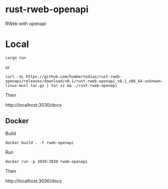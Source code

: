 # rust-rweb-openapi

RWeb with openapi

# Local

    cargo run

or

    curl -sL https://github.com/humbertodias/rust-rweb-openapi/releases/download/v0.1/rust-rweb-openapi_v0.1_x86_64-unknown-linux-musl.tar.gz | tar xz && ./rust-rweb-openapi

Then

http://localhost:3030/docs

## Docker

Build

    docker build . -t rweb-openapi

Run

    docker run -p 3030:3030 rweb-openapi

Then

http://localhost:3030/docs

